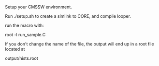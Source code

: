 Setup your CMSSW environment.

Run ./setup.sh to create a simlink to CORE, and compile looper.

run the macro with:

root -l run_sample.C

If you don't change the name of the file, the output will end up in a root file located at 

output/hists.root

